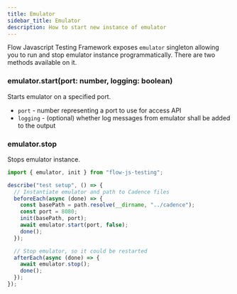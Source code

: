 ```yaml
---
title: Emulator
sidebar_title: Emulator
description: How to start new instance of emulator
---
```


Flow Javascript Testing Framework exposes `emulator` singleton allowing you to run and stop emulator instance 
programmatically. There are two methods available on it.

### emulator.start(port: number, logging: boolean)

Starts emulator on a specified port.
- `port` - number representing a port to use for access API
- `logging` - (optional) whether log messages from emulator shall be added to the output

### emulator.stop
Stops emulator instance.

```javascript
import { emulator, init } from "flow-js-testing";

describe("test setup", () => {
  // Instantiate emulator and path to Cadence files
  beforeEach(async (done) => {
    const basePath = path.resolve(__dirname, "../cadence");
    const port = 8080;
    init(basePath, port);
    await emulator.start(port, false);
    done();
  });

  // Stop emulator, so it could be restarted
  afterEach(async (done) => {
    await emulator.stop();
    done();
  });
});
```
